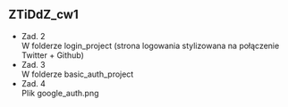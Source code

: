 ## ZTiDdZ_cw1
* Zad. 2 <br>
W folderze login_project (strona logowania stylizowana na połączenie Twitter + Github)
* Zad. 3 <br>
W folderze basic_auth_project
* Zad. 4 <br>
Plik google_auth.png
